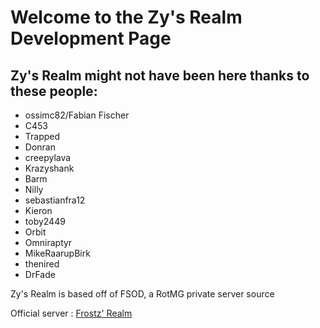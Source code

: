 # Welcome to the Zy's Realm Development Page
## Zy's Realm might not have been here thanks to these people:

- ossimc82/Fabian Fischer
- C453
- Trapped
- Donran
- creepylava
- Krazyshank
- Barm
- Nilly
- sebastianfra12
- Kieron
- toby2449
- Orbit
- Omniraptyr
- MikeRaarupBirk
- thenired
- DrFade

Zy's Realm is based off of FSOD, a RotMG private server source

Official server : [Frostz' Realm](https://discord.gg/HtdwsAc)
